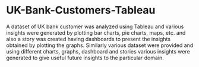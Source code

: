 # UK-Bank-Customers-Tableau
A dataset of UK bank customer was analyzed using Tableau and various insights were generated by plotting bar charts, pie charts, maps, etc. and also a story was created having dashboards to present the insights obtained by plotting the graphs.  Similarly various dataset were provided and using different charts, graphs, dashboard and stories various insights were generated to give useful future insights to the particular domain.
